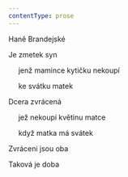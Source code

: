 ```yaml
---
contentType: prose
---
```


Haně Brandejské

Je zmetek syn

     jenž mamince kytičku nekoupí

     ke svátku matek

Dcera zvrácená

     jež nekoupí květinu matce

     když matka má svátek

Zvráceni jsou oba

Taková je doba
